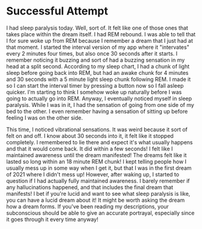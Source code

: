 # Successful Attempt

I had sleep paralysis today. Well, sort of. It felt like one of those ones that takes place within the dream itself. I had REM rebound. I was able to tell that I for sure woke up from REM because I remember a dream that I just had at that moment. I started the interval version of my app where it "intervates" every 2 minutes four times, but also once 30 seconds after it starts. I remember noticing it buzzing and sort of had a buzzing sensation in my head at a split second. According to my sleep chart, I had a chunk of light sleep before going back into REM, but had an awake chunk for 4 minutes and 30 seconds with a 5 minute light sleep chunk following REM. I made it so I can start the interval timer by pressing a button now so I fall asleep quicker. I'm starting to think I somehow woke up naturally before I was going to actually go into REM. Anyway, I eventually noticed myself in sleep paralysis. While I was in it, I had the sensation of going from one side of my bed to the other. I even remember having a sensation of sitting up before feeling I was on the other side.

This time, I noticed vibrational sensations. It was weird because it sort of felt on and off. I know about 30 seconds into it, it felt like it stopped completely. I remembered to lie there and expect it's what usually happens and that it would come back. It did within a few seconds! I felt like I maintained awareness until the dream manifested! The dreams felt like it lasted so long within an 18 minute REM chunk! I kept telling people how I usually mess up in some way when I get it, but that I was in the first dream of 2021 where I didn't mess up! However, after waking up, I started to question if I had actually fully maintained awareness. I barely remember if any hallucinations happened, and that includes the final dream that manifests! I bet if you're lucid and want to see what sleep paralysis is like, you can have a lucid dream about it! It might be worth asking the dream how a dream forms. If you've been reading my descriptions, your subconscious should be able to give an accurate portrayal, especially since it goes through it every time anyway! 
